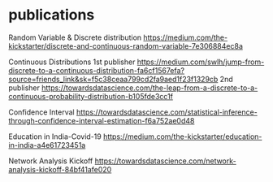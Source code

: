 # publications

Random Variable & Discrete distribution
https://medium.com/the-kickstarter/discrete-and-continuous-random-variable-7e306884ec8a

Continuous Distributions
1st publisher
https://medium.com/swlh/jump-from-discrete-to-a-continuous-distribution-fa6cf1567efa?source=friends_link&sk=f5c38ceaa799cd2fa9aed1f23f1329cb
2nd publisher
https://towardsdatascience.com/the-leap-from-a-discrete-to-a-continuous-probability-distribution-b105fde3cc1f

Confidence Interval
https://towardsdatascience.com/statistical-inference-through-confidence-interval-estimation-f6a752ae0d48

Education in India-Covid-19
https://medium.com/the-kickstarter/education-in-india-a4e61723451a

Network Analysis Kickoff
https://towardsdatascience.com/network-analysis-kickoff-84bf41afe020
